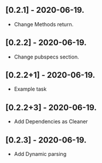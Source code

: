 ## [0.2.1] - 2020-06-19.
* Change Methods return.

## [0.2.2] - 2020-06-19.

* Change pubspecs section.

## [0.2.2+1] - 2020-06-19.

* Example task
## [0.2.2+3] - 2020-06-19.

* Add Dependencies as Cleaner
## [0.2.3] - 2020-06-19.

* Add Dynamic parsing
